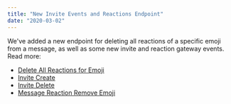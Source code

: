 ```yaml
---
title: "New Invite Events and Reactions Endpoint"
date: "2020-03-02"
---
```


We've added a new endpoint for deleting all reactions of a specific emoji from a message, as well as some new invite and reaction gateway events. Read more:

* [Delete All Reactions for Emoji](#DOCS_RESOURCES_MESSAGE/delete-all-reactions-for-emoji)
* [Invite Create](#DOCS_TOPICS_GATEWAY_EVENTS/invite-create)
* [Invite Delete](#DOCS_TOPICS_GATEWAY_EVENTS/invite-delete)
* [Message Reaction Remove Emoji](#DOCS_TOPICS_GATEWAY_EVENTS/message-reaction-remove-emoji)
